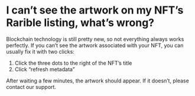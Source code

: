 # I can’t see the artwork on my NFT’s Rarible listing, what’s wrong? 

Blockchain technology is still pretty new, so not everything always works perfectly. If you can’t see the artwork associated with your NFT, you can usually fix it with two clicks: 

1. Click the three dots to the right of the NFT’s title
2. Click “refresh metadata”

After waiting a few minutes, the artwork should appear. If it doesn’t, please contact our support.
